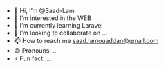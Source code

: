 - 👋 Hi, I’m @Saad-Lam
- 👀 I’m interested in the WEB
- 🌱 I’m currently learning Laravel
- 💞️ I’m looking to collaborate on ...
- 📫 How to reach me saad.lamouaddan@gmail.com
- 😄 Pronouns: ...
- ⚡ Fun fact: ...

<!---
Saad-Lam/Saad-Lam is a ✨ special ✨ repository because its `README.md` (this file) appears on your GitHub profile.
You can click the Preview link to take a look at your changes.
--->
